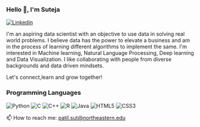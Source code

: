 ### Hello 👋, I'm Suteja

[![Linkedin](https://img.shields.io/badge/LinkedIn-0077B5?style=for-the-badge&logo=linkedin&logoColor=white)](https://www.linkedin.com/in/suteja-patil-b6293b177/)


I'm an aspiring data scientist with an objective to use data in solving real world problems. I believe data has the power to elevate a business and am in the process of learning different algorithms to implement the same. I'm interested in Machine learning, Natural Language Processing, Deep learning and Data Visualization. I like collaborating with people from diverse backgrounds and data driven mindsets. 

Let's connect,learn and grow together!

### Programming Languages

![Python](https://img.shields.io/badge/python-3670A0?style=for-the-badge&logo=python&logoColor=ffdd54)
![C](https://img.shields.io/badge/c-%2300599C.svg?style=for-the-badge&logo=c&logoColor=white)
![C++](https://img.shields.io/badge/c++-%2300599C.svg?style=for-the-badge&logo=c%2B%2B&logoColor=white)
![R](https://img.shields.io/badge/r-%23276DC3.svg?style=for-the-badge&logo=r&logoColor=white)
![Java](https://img.shields.io/badge/java-%23ED8B00.svg?style=for-the-badge&logo=java&logoColor=white)
![HTML5](https://img.shields.io/badge/html5-%23E34F26.svg?style=for-the-badge&logo=html5&logoColor=white)
![CSS3](https://img.shields.io/badge/css3-%231572B6.svg?style=for-the-badge&logo=css3&logoColor=white)

📫 How to reach me: patil.sut@northeastern.edu

<!--
**Suteja-Patil/Suteja-Patil** is a ✨ _special_ ✨ repository because its `README.md` (this file) appears on your GitHub profile.

Here are some ideas to get you started:

- 🔭 I’m currently working on ...
- 🌱 I’m currently learning ...
- 👯 I’m looking to collaborate on ...
- 🤔 I’m looking for help with ...
- 💬 Ask me about ...
- 📫 How to reach me: ...
- 😄 Pronouns: ...
- ⚡ Fun fact: ...
-->
